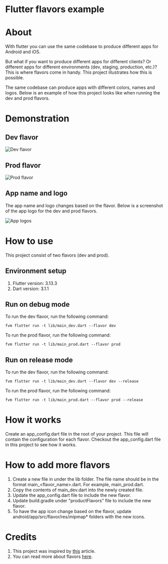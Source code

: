# Flutter flavors example

# About
With flutter you can use the same codebase to produce different apps for Android and iOS.

But what if you want to produce different apps for different clients? Or different apps for different environments (dev, staging, production, etc.)? 
This is where flavors come in handy.
This project illustrates how this is possible.

The same codebase can produce apps with different colors, names and logos. Below is an example of how this project looks like when running the dev and prod flavors.

# Demonstration
## Dev flavor
![Dev flavor](https://github.com/Brian1011/flutter_flavor_demo/blob/main/images/dev.png)

## Prod flavor
![Prod flavor](https://github.com/Brian1011/flutter_flavor_demo/blob/main/images/prod.png)

## App name and logo
The app name and logo changes based on the flavor. 
Below is a screenshot of the app logo for the dev and prod flavors.

![App logos](https://github.com/Brian1011/flutter_flavor_demo/blob/main/images/app_logos.png)

# How to use
This project consist of two flavors (dev and prod).

## Environment setup
1. Flutter version: 3.13.3
2. Dart version: 3.1.1

## Run on debug mode
To run the dev flavor, run the following command:
```
fvm flutter run -t lib/main_dev.dart --flavor dev
```

To run the prod flavor, run the following command:
```
fvm flutter run -t lib/main_prod.dart --flavor prod
```

## Run on release mode
To run the dev flavor, run the following command:
```
fvm flutter run -t lib/main_dev.dart --flavor dev --release
```

To run the prod flavor, run the following command:
```
fvm flutter run -t lib/main_prod.dart --flavor prod --release
```

# How it works
Create an app_config.dart file in the root of your project. This file will contain the configuration for each flavor.
Checkout the app_config.dart file in this project to see how it works.

# How to add more flavors
1. Create a new file in under the lib folder. The file name should be in the format main_<flavor_name>.dart. For example, main_prod.dart.
2. Copy the contents of main_dev.dart into the newly created file.
3. Update the app_config.dart file to include the new flavor.
4. Update build.gradle under "productFlavors" file to include the new flavor.
5. To have the app icon change based on the flavor, update android/app/src/flavor/res/mipmap* folders with the new icons.

# Credits
1. This project was inspired by [this](https://dwirandyh.medium.com/create-build-flavor-in-flutter-application-ios-android-fb35a81a9fac) article.
2. You can read more about flavors [here](https://flutter.dev/docs/deployment/flavors).